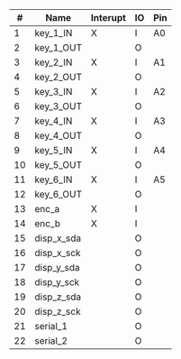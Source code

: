 | # | Name | Interupt | IO | Pin |
| -- | ---- | -------- | ---- | ----- |
|1 | key_1_IN | X |  I | A0 |
|2 | key_1_OUT | | O |
|3 | key_2_IN | X | I | A1 |
|4 | key_2_OUT | | O |
|5 | key_3_IN | X | I | A2 |
|6 | key_3_OUT | | O |
|7 | key_4_IN | X | I | A3 |
|8 | key_4_OUT | | O |
|9 | key_5_IN | X | I | A4 |
|10 | key_5_OUT | | O |
|11 | key_6_IN | X | I | A5 |
|12 | key_6_OUT | | O |
|13 | enc_a | X | I |
|14 | enc_b | X | I |
|15 | disp_x_sda | | O |
|16 | disp_x_sck | | O |
|17 | disp_y_sda | | O |
|18 | disp_y_sck | | O |
|19 | disp_z_sda | | O |
|20 | disp_z_sck | | O |
|21 | serial_1 | | O |
|22 | serial_2 | | O |
